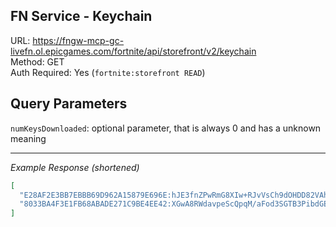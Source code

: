 ## FN Service - Keychain

URL: https://fngw-mcp-gc-livefn.ol.epicgames.com/fortnite/api/storefront/v2/keychain \
Method: GET \
Auth Required: Yes (`fortnite:storefront READ`)

## Query Parameters

`numKeysDownloaded`: optional parameter, that is always 0 and has a unknown meaning

---

_Example Response (shortened)_

```json
[
  "E28AF2E3BB7EBBB69D962A15879E696E:hJE3fnZPwRmG8XIw+RJvVsCh9dOHDD82VAhvMbi+nvs=:Pickaxe_DualParadox",
  "8033BA4F3E1FB68ABADE271C9BE4EE42:XGwA8RWdavpeScQpqM/aFod3SGTB3PibdGE7iGKR4jg="
]
```
